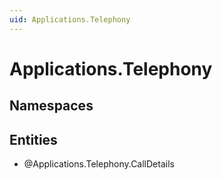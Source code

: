 ```yaml
---
uid: Applications.Telephony
---
```

# Applications.Telephony

## Namespaces

## Entities
- @Applications.Telephony.CallDetails  

